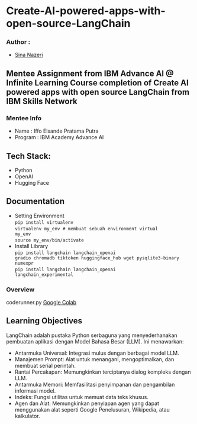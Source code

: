 # Create-AI-powered-apps-with-open-source-LangChain
### Author :  
- [Sina Nazeri](https://www.linkedin.com/in/joseph-s-50398b136/?utm_medium=Exinfluencer&utm_source=Exinfluencer&utm_content=000026UJ&utm_term=10006555&utm_id=NA-SkillsNetwork-Channel-SkillsNetworkCoursesIBMDeveloperSkillsNetworkML0101ENSkillsNetwork20718538-2021-01-01](https://www.linkedin.com/in/sina-nazeri/))

## Mentee Assignment from IBM Advance AI @ Infinite Learning Course completion of Create AI powered apps with open source LangChain from IBM Skills Network

### Mentee Info
- Name    : Iffo Elsande Pratama Putra
- Program : IBM Academy Advance AI

## Tech Stack:
- Python
- OpenAI
- Hugging Face
## Documentation
- Setting Environment <br>
  <code>pip install virtualenv</code> <br>
  <code>virtualenv my_env # membuat sebuah  environment virtual my_env</code> <br>
  <code>source my_env/bin/activate</code>
- Install Library <br>
  <code>pip install langchain langchain_openai gradio chromadb tiktoken huggingface_hub wget pysqlite3-binary numexpr</code> <br>
  <code>pip install langchain langchain_openai langchain_experimental</code>
  
### Overview 
coderunner.py <a href="https://colab.research.google.com/drive/1oCAgXcLSrizGgTK3NKN9Dm3ekPft4FWo?usp=sharing">Google Colab</a>

## Learning Objectives
LangChain adalah pustaka Python serbaguna yang menyederhanakan pembuatan aplikasi dengan Model Bahasa Besar (LLM). Ini menawarkan:
- Antarmuka Universal: Integrasi mulus dengan berbagai model LLM.
- Manajemen Prompt: Alat untuk menangani, mengoptimalkan, dan membuat serial perintah.
- Rantai Percakapan: Memungkinkan terciptanya dialog kompleks dengan LLM.
- Antarmuka Memori: Memfasilitasi penyimpanan dan pengambilan informasi model.
- Indeks: Fungsi utilitas untuk memuat data teks khusus.
- Agen dan Alat: Memungkinkan penyiapan agen yang dapat menggunakan alat seperti Google Penelusuran, Wikipedia, atau kalkulator.
